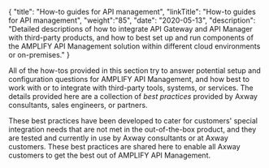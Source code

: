{
    "title": "How-to guides for API management",
    "linkTitle": "How-to guides for API management",
    "weight":"85",
    "date": "2020-05-13",
    "description": "Detailed descriptions of how to integrate API Gateway and API Manager with third-party products, and how to best set up and run components of the AMPLIFY API Management solution within different cloud environments or on-premises."
}

All of the how-tos provided in this section try to answer potential setup and configuration questions for AMPLIFY API Management, and how best to work with or to integrate with third-party tools, systems, or services. The details provided here are a collection of _best practices_ provided by Axway consultants, sales engineers, or partners.

These best practices have been developed to cater for customers' special integration needs that are not met in the out-of-the-box product, and they are tested and currently in use by Axway consultants or at Axway customers. These best practices are shared here to enable all Axway customers to get the best out of AMPLIFY API Management.
